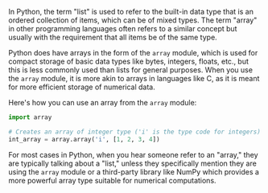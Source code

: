In Python, the term "list" is used to refer to the built-in data type that is an ordered collection of items, which can be of mixed types. The term "array" in other programming languages often refers to a similar concept but usually with the requirement that all items be of the same type.

Python does have arrays in the form of the `array` module, which is used for compact storage of basic data types like bytes, integers, floats, etc., but this is less commonly used than lists for general purposes. When you use the `array` module, it is more akin to arrays in languages like C, as it is meant for more efficient storage of numerical data.

Here's how you can use an array from the `array` module:

```python
import array

# Creates an array of integer type ('i' is the type code for integers)
int_array = array.array('i', [1, 2, 3, 4])
```

For most cases in Python, when you hear someone refer to an "array," they are typically talking about a "list," unless they specifically mention they are using the `array` module or a third-party library like NumPy which provides a more powerful array type suitable for numerical computations.